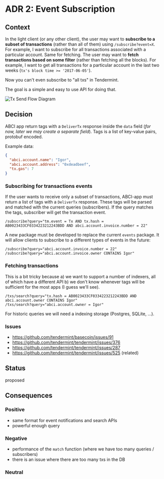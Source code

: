 # ADR 2: Event Subscription

## Context

In the light client (or any other client), the user may want to **subscribe to
a subset of transactions** (rather than all of them) using `/subscribe?event=X`. For
example, I want to subscribe for all transactions associated with a particular
account. Same for fetching. The user may want to **fetch transactions based on
some filter** (rather than fetching all the blocks). For example, I want to get
all transactions for a particular account in the last two weeks (`tx's block time >= '2017-06-05'`).

Now you can't even subscribe to "all txs" in Tendermint.

The goal is a simple and easy to use API for doing that.

![Tx Send Flow Diagram](img/tags1.png)

## Decision

ABCI app return tags with a `DeliverTx` response inside the `data` field (_for
now, later we may create a separate field_). Tags is a list of key-value pairs,
protobuf encoded.

Example data:

```json
{
  "abci.account.name": "Igor",
  "abci.account.address": "0xdeadbeef",
  "tx.gas": 7
}
```

### Subscribing for transactions events

If the user wants to receive only a subset of transactions, ABCI-app must
return a list of tags with a `DeliverTx` response. These tags will be parsed and
matched with the current queries (subscribers). If the query matches the tags,
subscriber will get the transaction event.

```
/subscribe?query="tm.event = Tx AND tx.hash = AB0023433CF0334223212243BDD AND abci.account.invoice.number = 22"
```

A new package must be developed to replace the current `events` package. It
will allow clients to subscribe to a different types of events in the future:

```
/subscribe?query="abci.account.invoice.number = 22"
/subscribe?query="abci.account.invoice.owner CONTAINS Igor"
```

### Fetching transactions

This is a bit tricky because a) we want to support a number of indexers, all of
which have a different API b) we don't know whenever tags will be sufficient
for the most apps (I guess we'll see).

```
/txs/search?query="tx.hash = AB0023433CF0334223212243BDD AND abci.account.owner CONTAINS Igor"
/txs/search?query="abci.account.owner = Igor"
```

For historic queries we will need a indexing storage (Postgres, SQLite, ...).

### Issues

- https://github.com/tendermint/basecoin/issues/91
- https://github.com/tendermint/tendermint/issues/376
- https://github.com/tendermint/tendermint/issues/287
- https://github.com/tendermint/tendermint/issues/525 (related)

## Status

proposed

## Consequences

### Positive

- same format for event notifications and search APIs
- powerful enough query

### Negative

- performance of the `match` function (where we have too many queries / subscribers)
- there is an issue where there are too many txs in the DB

### Neutral
